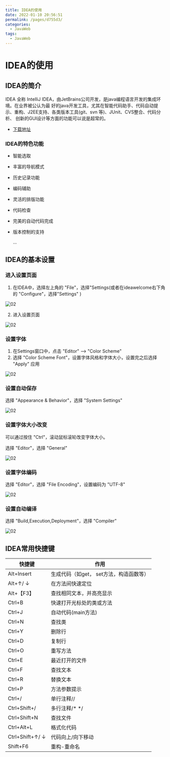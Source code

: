 ```yaml
---
title: IDEA的使用
date: 2022-01-10 20:56:51
permalink: /pages/d755d3/
categories:
  - JavaWeb
tags:
  - JavaWeb
---
```

# IDEA的使用

## IDEA的简介

IDEA 全称 IntelliJ IDEA，由JetBrains公司开发，是java编程语言开发的集成环境。在业界被公认为最
好的java开发工具，尤其在智能代码助手、代码自动提示、重构、J2EE支持、各类版本工具(git、svn
等)、JUnit、CVS整合、代码分析、 创新的GUI设计等方面的功能可以说是超常的。

- [下载地址](https://www.jetbrains.com/idea/)

### IDEA的特色功能

- 智能选取

- 丰富的导航模式

- 历史记录功能

- 编码辅助

- 灵活的排版功能

- 代码检查

- 完美的自动代码完成

- 版本控制的支持

  ...

## IDEA的基本设置

### 进入设置页面

1. 在IDEA中，选择左上角的 "File"，选择"Settings(或者在ideawelcome右下角的 "Configure"，选择"Settings" )

![02](https://cdn.staticaly.com/gh/xustudyxu/image-hosting@master/studynotes/Servlet/images/idea/02.png)

2. 进入设置页面

![02](https://cdn.staticaly.com/gh/xustudyxu/image-hosting@master/studynotes/Servlet/images/idea/03.png)

### 设置字体

1. 在Settings窗口中，点击 "Editor" —> "Color Scheme"
2. 选择 "Color Scheme Font"，设置字体风格和字体大小，设置完之后选择 "Apply" 应用

![02](https://cdn.staticaly.com/gh/xustudyxu/image-hosting@master/studynotes/Servlet/images/idea/04.png)

### 设置自动保存

选择 "Appearance & Behavior"，选择 "System Settings"

![02](https://cdn.staticaly.com/gh/xustudyxu/image-hosting@master/studynotes/Servlet/images/idea/05.png)

### 设置字体大小改变

可以通过按住 "Ctrl"，滚动鼠标滚轮改变字体大小。

选择 "Editor"，选择 "General"

![02](https://cdn.staticaly.com/gh/xustudyxu/image-hosting@master/studynotes/Servlet/images/idea/08.png)

### 设置字体编码

选择 "Editor"，选择 "File Encoding"，设置编码为 "UTF-8"

![02](https://cdn.staticaly.com/gh/xustudyxu/image-hosting@master/studynotes/Servlet/images/idea/06.png)

### 设置自动编译

 选择 "Build,Execution,Deployment"，选择 "Compiler"

![02](https://cdn.staticaly.com/gh/xustudyxu/image-hosting@master/studynotes/Servlet/images/idea/07.png)

## IDEA常用快捷键

| 快捷键          | 作用                                    |
| --------------- | --------------------------------------- |
| Alt+Insert      | 生成代码（如get， set方法，构造函数等） |
| Alt+↑/ ↓        | 在方法间快速定位                        |
| Alt+【F3】      | 查找相同文本，并高亮显示                |
| Ctrl+B          | 快速打开光标处的类或方法                |
| Ctrl+J          | 自动代码(main方法)                      |
| Ctrl+N          | 查找类                                  |
| Ctrl+Y          | 删除行                                  |
| Ctrl+D          | 复制行                                  |
| Ctrl+O          | 重写方法                                |
| Ctrl+E          | 最近打开的文件                          |
| Ctrl+F          | 查找文本                                |
| Ctrl+R          | 替换文本                                |
| Ctrl+P          | 方法参数提示                            |
| Ctrl+/          | 单行注释//                              |
| Ctrl+Shift+/    | 多行注释/* */                           |
| Ctrl+Shift+N    | 查找文件                                |
| Ctrl+Alt+L      | 格式化代码                              |
| Ctrl+Shift+↑/ ↓ | 代码向上/向下移动                       |
| Shift+F6        | 重构-重命名                             |

